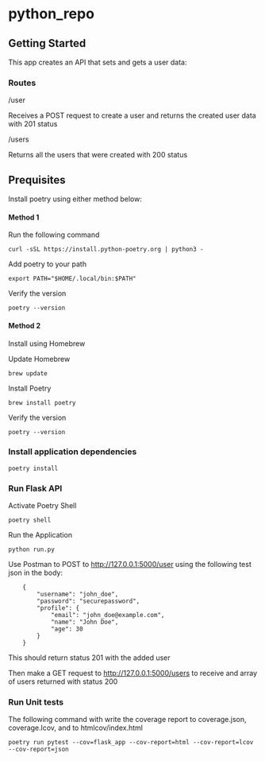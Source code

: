 # python_repo

## Getting Started

This app creates an API that sets and gets a user data:

### Routes

/user

Receives a POST request to create a user and returns the created user data with 201 status

/users

Returns all the users that were created with 200 status

## Prequisites

Install poetry using either method below:

#### Method 1

Run the following command

`curl -sSL https://install.python-poetry.org | python3 -`

Add poetry to your path

`export PATH="$HOME/.local/bin:$PATH"`

Verify the version

`poetry --version`

#### Method 2

Install using Homebrew

Update Homebrew

`brew update`

Install Poetry

`brew install poetry`

Verify the version

`poetry --version`

### Install application dependencies

`poetry install`

### Run Flask API

Activate Poetry Shell

`poetry shell`

Run the Application

`python run.py`

Use Postman to POST to http://127.0.0.1:5000/user using the following test json in the body:
```
    {
        "username": "john_doe",
        "password": "securepassword",
        "profile": {
            "email": "john_doe@example.com",
            "name": "John Doe",
            "age": 30
        }
    }
```

This should return status 201 with the added user

Then make a GET request to http://127.0.0.1:5000/users to receive and array of users returned with status 200

### Run Unit tests

The following command with write the coverage report to coverage.json, coverage.lcov, and to htmlcov/index.html

`poetry run pytest --cov=flask_app --cov-report=html --cov-report=lcov --cov-report=json`